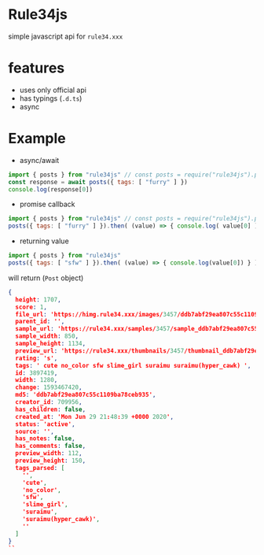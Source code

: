 # Rule34js

simple javascript api for `rule34.xxx`

# features

* uses only official api
* has typings (`.d.ts`)
* async

# Example

* async/await
```javascript
import { posts } from "rule34js" // const posts = require("rule34js").posts
const response = await posts({ tags: [ "furry" ] })
console.log(response[0])
```
* promise callback
```javascript
import { posts } from "rule34js" // const posts = require("rule34js").posts
posts({ tags: [ "furry" ] }).then( (value) => { console.log( value[0] ) })
```
* returning value
```javascript
import { posts } from "rule34js"
posts({ tags: [ "sfw" ] }).then( (value) => { console.log(value[0]) } )
```
will return (`Post` object)
```json
{
  height: 1707,
  score: 1,
  file_url: 'https://himg.rule34.xxx/images/3457/ddb7abf29ea807c55c1109ba78ceb935.png',
  parent_id: '',
  sample_url: 'https://rule34.xxx/samples/3457/sample_ddb7abf29ea807c55c1109ba78ceb935.jpg',
  sample_width: 850,
  sample_height: 1134,
  preview_url: 'https://rule34.xxx/thumbnails/3457/thumbnail_ddb7abf29ea807c55c1109ba78ceb935.jpg',
  rating: 's',
  tags: ' cute no_color sfw slime_girl suraimu suraimu(hyper_cawk) ',
  id: 3897419,
  width: 1280,
  change: 1593467420,
  md5: 'ddb7abf29ea807c55c1109ba78ceb935',
  creator_id: 709956,
  has_children: false,
  created_at: 'Mon Jun 29 21:48:39 +0000 2020',
  status: 'active',
  source: '',
  has_notes: false,
  has_comments: false,
  preview_width: 112,
  preview_height: 150,
  tags_parsed: [
    '',
    'cute',
    'no_color',
    'sfw',
    'slime_girl',
    'suraimu',
    'suraimu(hyper_cawk)',
    ''
  ]
}
``